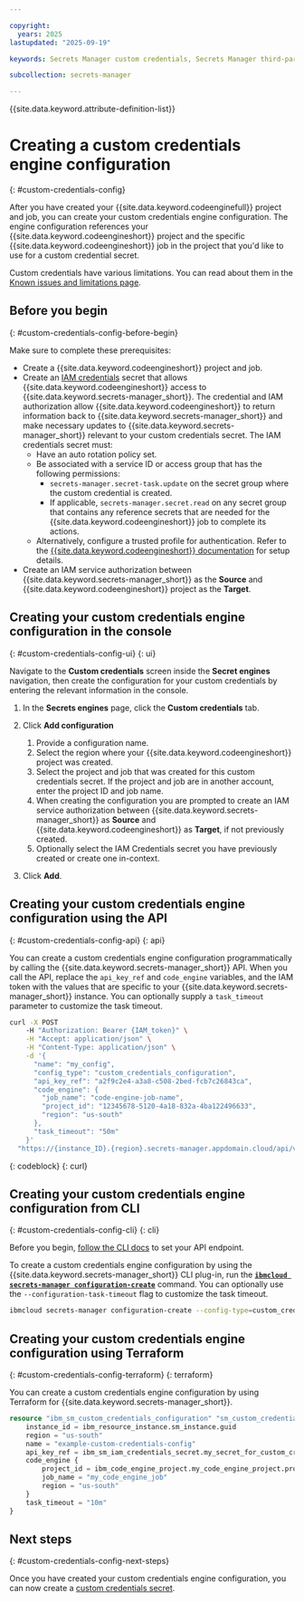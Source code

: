 ```yaml
---

copyright:
  years: 2025
lastupdated: "2025-09-19"

keywords: Secrets Manager custom credentials, Secrets Manager third-party

subcollection: secrets-manager

---
```


{{site.data.keyword.attribute-definition-list}}

# Creating a custom credentials engine configuration
{: #custom-credentials-config}

After you have created your  {{site.data.keyword.codeenginefull}} project and job, you can create your custom credentials engine configuration. The engine configuration references your {{site.data.keyword.codeengineshort}} project and the specific {{site.data.keyword.codeengineshort}} job in the project that you'd like to use for a custom credential secret.

Custom credentials have various limitations. You can read about them in the [Known issues and limitations page](/docs/secrets-manager?topic=secrets-manager-known-issues-and-limits#custom-creds-limits).

## Before you begin
{: #custom-credentials-config-before-begin}

Make sure to complete these prerequisites:

* Create a {{site.data.keyword.codeengineshort}} project and job.
* Create an [IAM credentials](/docs/secrets-manager?topic=secrets-manager-iam-credentials) secret that allows {{site.data.keyword.codeengineshort}} access to {{site.data.keyword.secrets-manager_short}}. The credential and IAM authorization allow {{site.data.keyword.codeengineshort}} to return information back to {{site.data.keyword.secrets-manager_short}} and make necessary updates to {{site.data.keyword.secrets-manager_short}} relevant to your custom credentials secret. The IAM credentials secret must:
    * Have an auto rotation policy set.
    * Be associated with a service ID or access group that has the following permissions:
      - `secrets-manager.secret-task.update` on the secret group where the custom credential is created.
      - If applicable, `secrets-manager.secret.read` on any secret group that contains any reference secrets that are needed for the {{site.data.keyword.codeengineshort}} job to complete its actions.
    * Alternatively, configure a trusted profile for authentication. Refer to the [{{site.data.keyword.codeengineshort}} documentation](/docs/codeengine?topic=codeengine-trusted-profiles) for setup details.
* Create an IAM service authorization between {{site.data.keyword.secrets-manager_short}} as the **Source** and {{site.data.keyword.codeengineshort}} project as the **Target**.

## Creating your custom credentials engine configuration in the console
{: #custom-credentials-config-ui}
{: ui}

Navigate to the **Custom credentials** screen inside the **Secret engines** navigation, then create the configuration for your custom credentials by entering the relevant information in the console.

1. In the **Secrets engines** page, click the **Custom credentials** tab.
2. Click **Add configuration**

   1. Provide a configuration name.
   2. Select the region where your {{site.data.keyword.codeengineshort}} project was created.
   3. Select the project and job that was created for this custom credentials secret. If the project and job are in another account, enter the project ID and job name.
   4. When creating the configuration you are prompted to create an IAM service authorization between {{site.data.keyword.secrets-manager_short}} as **Source** and {{site.data.keyword.codeengineshort}} as **Target**, if not previously created.
   5. Optionally select the IAM Credentials secret you have previously created or create one in-context.
3. Click **Add**.

## Creating your custom credentials engine configuration using the API
{: #custom-credentials-config-api}
{: api}

You can create a custom credentials engine configuration programmatically by calling the {{site.data.keyword.secrets-manager_short}} API. When you call the API, replace the `api_key_ref` and `code_engine` variables, and the IAM token with the values that are specific to your {{site.data.keyword.secrets-manager_short}} instance. You can optionally supply a `task_timeout` parameter to customize the task timeout.

```sh
curl -X POST 
    -H "Authorization: Bearer {IAM_token}" \
    -H "Accept: application/json" \
    -H "Content-Type: application/json" \
    -d '{
      "name": "my_config",
      "config_type": "custom_credentials_configuration",
      "api_key_ref": "a2f9c2e4-a3a8-c508-2bed-fcb7c26843ca",
      "code_engine": {
        "job_name": "code-engine-job-name",
        "project_id": "12345678-5120-4a18-832a-4ba122496633",
        "region": "us-south"
      },
      "task_timeout": "50m"
    }'
  "https://{instance_ID}.{region}.secrets-manager.appdomain.cloud/api/v2/configurations" 
```
{: codeblock}
{: curl}

## Creating your custom credentials engine configuration from CLI
{: #custom-credentials-config-cli}
{: cli}

Before you begin, [follow the CLI docs](/docs/secrets-manager?topic=secrets-manager-secrets-manager-cli) to set your API endpoint.

To create a custom credentials engine configuration by using the {{site.data.keyword.secrets-manager_short}} CLI plug-in, run the [**`ibmcloud secrets-manager configuration-create`**](/docs/secrets-manager?topic=secrets-manager-secrets-manager-cli#secrets-manager-cli-configuration-create-command) command. You can optionally use the `--configuration-task-timeout` flag to customize the task timeout.

```sh
ibmcloud secrets-manager configuration-create --config-type=custom_credentials_configuration --name=my-custom-credentials-config --custom-credentials-apikey-ref IAM_credentials_secret_ID --custom-credentials-code-engine '{"project_id":"12345678-5120-4a18-832a-4ba122496633", "region":"us-south", "job_name":"code-engine-job-name"}'
```

## Creating your custom credentials engine configuration using Terraform
{: #custom-credentials-config-terraform}
{: terraform}

You can create a custom credentials engine configuration by using Terraform for {{site.data.keyword.secrets-manager_short}}.

```terraform
resource "ibm_sm_custom_credentials_configuration" "sm_custom_credentials_configuration_instance" {
	instance_id = ibm_resource_instance.sm_instance.guid
	region = "us-south"
	name = "example-custom-credentials-config"
	api_key_ref = ibm_sm_iam_credentials_secret.my_secret_for_custom_credentials.secret_id
	code_engine {
	    project_id = ibm_code_engine_project.my_code_engine_project.project_id
	    job_name = "my_code_engine_job"
	    region = "us-south"
	}
	task_timeout = "10m"
}
```

## Next steps
{: #custom-credentials-config-next-steps}

Once you have created your custom credentials engine configuration, you can now create a [custom credentials secret](/docs/secrets-manager?topic=secrets-manager-custom-credentials).
